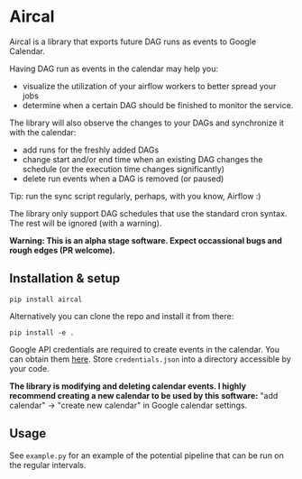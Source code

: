 # Aircal

Aircal is a library that exports future DAG runs as events to Google Calendar.

Having DAG run as events in the calendar may help you:
- visualize the utilization of your airflow workers to better spread your jobs
- determine when a certain DAG should be finished to monitor the service.

The library will also observe the changes to your DAGs and synchronize it with the calendar:
- add runs for the freshly added DAGs
- change start and/or end time when an existing DAG changes the schedule (or the execution time changes significantly)
- delete run events when a DAG is removed (or paused)

Tip: run the sync script regularly, perhaps, with you know, Airflow :)

The library only support DAG schedules that use the standard cron syntax. The rest will be ignored (with a warning).

**Warning: This is an alpha stage software. Expect occassional bugs and rough edges (PR welcome).**

## Installation & setup

```
pip install aircal
```

Alternatively you can clone the repo and install it from there:

```
pip install -e .
```

Google API credentials are required to create events in the calendar. You can obtain them [here](https://console.developers.google.com/apis/credentials). Store `credentials.json` into a directory accessible by your code.

**The library is modifying and deleting calendar events. I highly recommend creating a new calendar to be used by this software:** "add calendar" -> "create new calendar" in Google calendar settings.

## Usage

See `example.py` for an example of the potential pipeline that can be run on the regular intervals.
